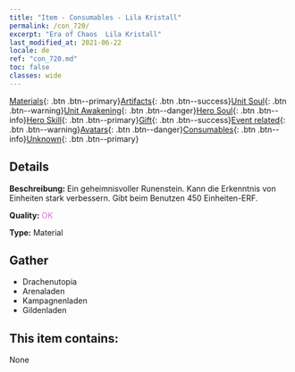```yaml
---
title: "Item - Consumables - Lila Kristall"
permalink: /con_720/
excerpt: "Era of Chaos  Lila Kristall"
last_modified_at: 2021-06-22
locale: de
ref: "con_720.md"
toc: false
classes: wide
---
```

 [Materials](/ItemsDE/){: .btn .btn--primary}[Artifacts](/ItemsDE/Artifacts/){: .btn .btn--success}[Unit Soul](/ItemsDE/UnitSoul/){: .btn .btn--warning}[Unit Awakening](/ItemsDE/UnitAwakening/){: .btn .btn--danger}[Hero Soul](/ItemsDE/HeroSoul/){: .btn .btn--info}[Hero Skill](/ItemsDE/HeroSkill/){: .btn .btn--primary}[Gift](/ItemsDE/Gift/){: .btn .btn--success}[Event related](/ItemsDE/Events/){: .btn .btn--warning}[Avatars](/ItemsDE/Avatars/){: .btn .btn--danger}[Consumables](/ItemsDE/Consumables/){: .btn .btn--info}[Unknown](/ItemsDE/Unknown/){: .btn .btn--primary}

## Details
 **Beschreibung:** Ein geheimnisvoller Runenstein. Kann die Erkenntnis von Einheiten stark verbessern. Gibt beim Benutzen 450 Einheiten-ERF.

 **Quality:** <span style="color: #DA70D6">OK</span>

 **Type:** Material

## Gather

*    Drachenutopia 
*    Arenaladen 
*    Kampagnenladen 
*    Gildenladen 

## This item contains:

  None


